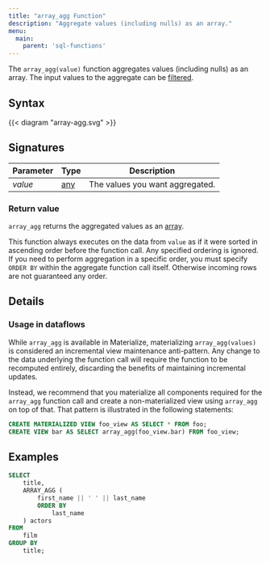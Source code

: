 ```yaml
---
title: "array_agg Function"
description: "Aggregate values (including nulls) as an array."
menu:
  main:
    parent: 'sql-functions'
---
```


The `array_agg(value)` function aggregates values (including nulls) as an array.
The input values to the aggregate can be [filtered](../filters).

## Syntax

{{< diagram "array-agg.svg" >}}

## Signatures

Parameter | Type | Description
----------|------|------------
_value_ | [any](../../types) | The values you want aggregated.

### Return value

`array_agg` returns the aggregated values as an [array](../../types/array/).

This function always executes on the data from `value` as if it were sorted in ascending order before the function call. Any specified ordering is
ignored. If you need to perform aggregation in a specific order, you must specify `ORDER BY` within the aggregate function call itself. Otherwise incoming rows are not guaranteed any order.

## Details

### Usage in dataflows

While `array_agg` is available in Materialize, materializing `array_agg(values)`
is considered an incremental view maintenance anti-pattern. Any change to the data
underlying the function call will require the function to be recomputed entirely,
discarding the benefits of maintaining incremental updates.

Instead, we recommend that you materialize all components required for the
`array_agg` function call and create a non-materialized view using `array_agg`
on top of that. That pattern is illustrated in the following statements:

```sql
CREATE MATERIALIZED VIEW foo_view AS SELECT * FROM foo;
CREATE VIEW bar AS SELECT array_agg(foo_view.bar) FROM foo_view;
```

## Examples

```sql
SELECT
    title,
    ARRAY_AGG (
        first_name || ' ' || last_name
        ORDER BY
            last_name
    ) actors
FROM
    film
GROUP BY
    title;
```
